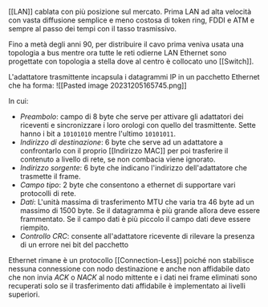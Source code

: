 [[LAN]] cablata con più posizione sul mercato. Prima LAN ad alta velocità con vasta diffusione semplice e meno costosa di token ring, FDDI e ATM e sempre al passo dei tempi con il tasso trasmissivo.

Fino a metà degli anni 90, per distribuire il cavo prima veniva usata una topologia a bus mentre ora tutte le reti odierne LAN Ethernet sono progettate con topologia a stella dove al centro è collocato uno [[Switch]]. 

L'adattatore trasmittente incapsula i datagrammi IP in un pacchetto Ethernet che ha forma:
![[Pasted image 20231205165745.png]]

In cui:
- _Preambolo_: campo di 8 byte che serve per attivare gli adattatori dei riceventi e sincronizzare i loro orologi con quello del trasmittente. Sette hanno i bit a `10101010` mentre l'ultimo `10101011`.
- _Indirizzo di destinazione_: 6 byte che serve ad un adattatore a confrontarlo con il proprio [[Indirizzo MAC]] per poi trasferire il contenuto a livello di rete, se non combacia viene ignorato.
- _Indirizzo sorgente_: 6 byte che indicano l'indirizzo dell'adattatore che trasmette il frame.
- _Campo tipo_: 2 byte che consentono a ethernet di supportare vari protocolli di rete.
- _Dati_: L'unità massima di trasferimento MTU che varia tra 46 byte ad un massimo di 1500 byte. Se il datagramma è più grande allora deve essere frammentato. Se il campo dati è più piccolo il campo dati deve essere riempito.
- _Controllo CRC_: consente all'adattatore ricevente di rilevare la presenza di un errore nei bit del pacchetto

Ethernet rimane è un protocollo [[Connection-Less]] poiché non stabilisce nessuna connessione con nodo destinazione e anche non affidabile dato che non invia _ACK_ o _NACK_ al nodo mittente e i dati nei frame eliminati sono recuperati solo se il trasferimento dati affidabile è implementato ai livelli superiori.